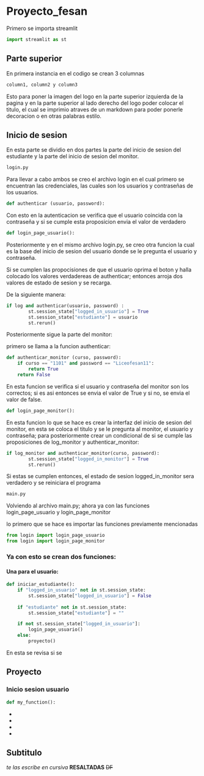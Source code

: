 # Proyecto_fesan
Primero se importa streamlit
```python
import streamlit as st
```
## Parte superior
En primera instancia en el codigo se crean 3 columnas 
```python
column1, column2 y column3
```
Esto para poner la imagen del logo en la parte superior izquierda de la pagina y en la parte superior al lado derecho del logo poder colocar el titulo, el cual se imprimio atraves de un markdown para poder ponerle decoracion o en otras palabras estilo.

## Inicio de sesion

En esta parte se dividio en dos partes la parte del inicio de sesion del estudiante y la parte del inicio de sesion del monitor.


```python
login.py
```


Para llevar a cabo ambos se creo el archivo login en el cual primero se encuentran las credenciales, las cuales son los usuarios y contraseñas de los usuarios.

```python
def authenticar (usuario, password):
```
Con esto en la autenticacion se verifica que el usuario coincida con la contraseña y si se cumple esta proposicion envia el valor de verdadero

```python
def login_page_usuario():
```
Posteriormente y en el mismo archivo login.py, se creo otra funcion la cual es la base del inicio de sesion del usuario donde se le pregunta el usuario y contraseña.

Si se cumplen las propocisiones de que el usuario oprima el boton y  halla colocado los valores verdadereas de authenticar; entonces arroja dos valores de estado de sesion y se recarga.

De la siguiente manera:

```python
if log and authenticar(usuario, password) :
        st.session_state["logged_in_usuario"] = True
        st.session_state["estudiante"] = usuario
        st.rerun()
```

Posteriormente sigue la parte del monitor:

primero se llama a la funcion authenticar:

```python
def authenticar_monitor (curso, password):
    if curso == "1101" and password == "Liceofesan11":
        return True
    return False
```
En esta funcion se verifica si el usuario y contraseña del monitor son los correctos; si es asi entonces se envia el valor de True y si no, se envia el valor de false.

```python
def login_page_monitor():
```

En esta funcion lo que se hace es crear la interfaz del inicio de sesion del monitor, en esta se coloca el titulo y se le pregunta al monitor, el usuario y contraseña; para posteriormente crear un condicional de si se cumple las proposiciones de log_monitor y authenticar_monitor:

```python
if log_monitor and authenticar_monitor(curso, password):
        st.session_state["logged_in_monitor"] = True
        st.rerun()
```
Si estas se cumplen entonces, el estado de sesion logged_in_monitor sera verdadero y se reiniciara el programa

```python
main.py
```
Volviendo al archivo main.py; ahora ya con las funciones login_page_usuario y login_page_monitor

lo primero que se hace es importar las funciones previamente mencionadas

```python
from login import login_page_usuario
from login import login_page_monitor
```

### Ya con esto se crean dos funciones:

#### Una para el usuario:

```python
def iniciar_estudiante():
    if "logged_in_usuario" not in st.session_state:
        st.session_state["logged_in_usuario"] = False
    
    if "estudiante" not in st.session_state:
        st.session_state["estudiante"] = ""

    if not st.session_state["logged_in_usuario"]:
        login_page_usuario()
    else:
        proyecto()
```
En esta se revisa si se 



## Proyecto


### Inicio sesion usuario

```python
def my_function():
```

-
-
-
-

## Subtitulo
_te las escribe en cursiva_
**RESALTADAS**
~~DF~~
